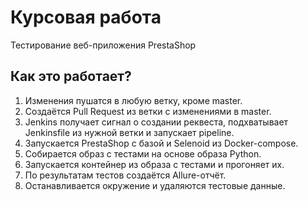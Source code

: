 # Курсовая работа
Тестирование веб-приложения PrestaShop

## Как это работает?
1. Изменения пушатся в любую ветку, кроме master.
2. Создаётся Pull Request из ветки с изменениями в master.
3. Jenkins получает сигнал о создании реквеста, подхватывает Jenkinsfile из нужной ветки и запускает pipeline.
4. Запускается PrestaShop с базой и Selenoid из Docker-compose.
5. Собирается образ с тестами на основе образа Python.
6. Запускается контейнер из образа с тестами и прогоняет их.
7. По результатам тестов создаётся Allure-отчёт.
8. Останавливается окружение и удаляются тестовые данные.
